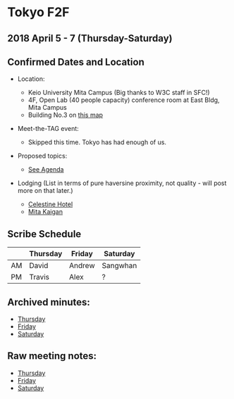 # Tokyo F2F
## 2018 April 5 - 7 (Thursday-Saturday)
## Confirmed Dates and Location

* Location:
  * Keio University Mita Campus (Big thanks to W3C staff in SFC!)
  * 4F, Open Lab (40 people capacity) conference room at East Bldg, Mita Campus
  * Building No.3 on [this map](https://www.keio.ac.jp/en/assets/images/maps/mita/img_05.jpg)

* Meet-the-TAG event:
  * Skipped this time. Tokyo has had enough of us.

* Proposed topics:
  * [See Agenda](https://github.com/w3ctag/meetings/blob/gh-pages/2018/04-tokyo/agenda.md)

* Lodging (List in terms of pure haversine proximity, not quality - will post more on that later.)
  * [Celestine Hotel](https://www.celestinehotels.jp/tokyo-shiba/)
  * [Mita Kaigan](http://www.mitakaikan.net)

## Scribe Schedule
|    | Thursday | Friday | Saturday |
| -- | -------- | ------ | -------- |
| AM | David    | Andrew | Sangwhan |
| PM | Travis   | Alex   | ?        |

## Archived minutes:
* [Thursday](04-05-minutes.md)
* [Friday](04-06-minutes.md)
* [Saturday](04-07-minutes.md)

## Raw meeting notes:
* [Thursday](https://cryptpad.w3ctag.org/code/#/1/view/2agbWHeu--P4ZjMdZJf1JA/KQYPzp5dbdJSr6z0dTxaUYPkdpSfwL9QR166BNqaavI/)
* [Friday](https://cryptpad.w3ctag.org/code/#/1/view/iUUIKSEXfj1mA1q69PCW8g/xPzPIHA3P9LXPKF-Jb3g-MO075a2Vc6YRjs9ZjGHo2w/)
* [Saturday](https://cryptpad.w3ctag.org/code/#/1/view/TutVXt+MSZTzQmuNeMrHXg/exTf44AJ0kJSdxfe2TNzKjYoYFos1cbxppVwfGztRtM/)


